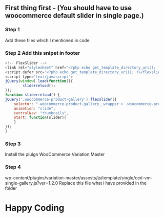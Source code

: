 ## First thing first - (You should have to use woocommerce default slider in single page.)

### Step 1
Add these files which I mentioned in code

### Step 2 Add this snipet in footer
```javascript
<!-- FlexSlider -->
<link rel="stylesheet" href="<?php echo get_template_directory_uri(); ?>/flexslider/css/flexslider.css" type="text/css" media="screen" />
<script defer src="<?php echo get_template_directory_uri(); ?>/flexslider/js/jquery.flexslider.js"></script>
<script type="text/javascript">
jQuery(window).load(function(){
		sliderreload();
});
function sliderreload() {
jQuery('.woocommerce-product-gallery').flexslider({
	selector: ".woocommerce-product-gallery__wrapper > .woocommerce-product-gallery__image",
	animation: "slide",
	controlNav: "thumbnails",
	start: function(slider){
	}
});
}
```

### Step 3
Install the pluign
WooCommerce Variation Master

### Step 4
wp-content/plugins/variation-master/assests/js/template/single/ced-vm-single-gallery.js?ver=1.2.0
Replace this file what i have provided in the folder


# Happy Coding




